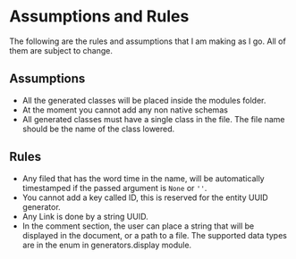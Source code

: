 # Assumptions and Rules

The following are the rules and assumptions that I am making as I go. 
All of them are subject to change.

## Assumptions

- All the generated classes will be placed inside the modules folder.
- At the moment you cannot add any non native schemas
- All generated classes must have a single class in the file. 
The file name should be the name of the class lowered.

## Rules

- Any filed that has the word time in the name, will be automatically timestamped
if the passed argument is `None` or `''`.
- You cannot add a key called ID, this is reserved for the entity UUID generator.
- Any Link is done by a string UUID.
- In the comment section, the user can place a string that will be displayed in the document, or a path to a file.
The supported data types are in the enum in generators.display module.